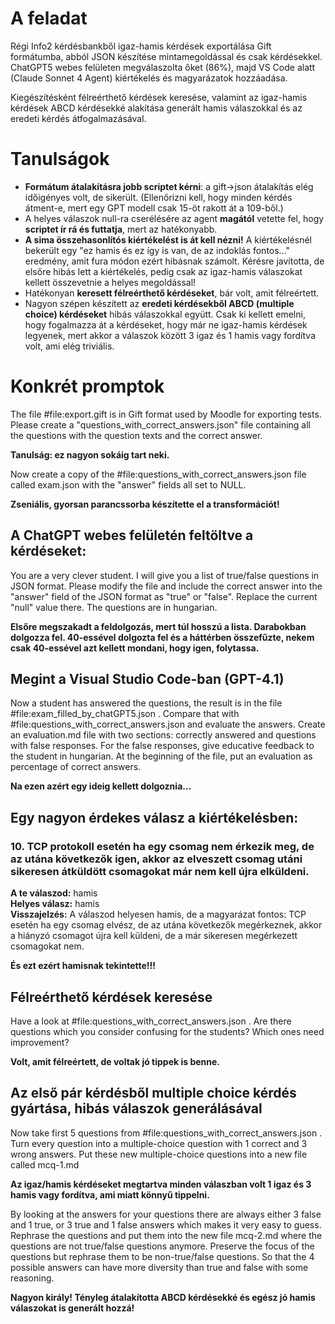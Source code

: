 # A feladat

Régi Info2 kérdésbankből igaz-hamis kérdések exportálása Gift formátumba, abból JSON készítése mintamegoldással és csak kérdésekkel. ChatGPT5 webes felületen megválaszolta őket (86%), majd VS Code alatt (Claude Sonnet 4 Agent) kiértékelés és magyarázatok hozzáadása.

Kiegészítésként félreérthető kérdések keresése, valamint az igaz-hamis kérdések ABCD kérdésekké alakítása generált hamis válaszokkal és az eredeti kérdés átfogalmazásával.

# Tanulságok

- **Formátum átalakításra jobb scriptet kérni**: a gift->json átalakítás elég időigényes volt, de sikerült. (Ellenőrizni kell, hogy minden kérdés átment-e, mert egy GPT modell csak 15-öt rakott át a 109-ből.)
- A helyes válaszok null-ra cserélésére az agent **magától** vetette fel, hogy **scriptet ír rá és futtatja**, mert az hatékonyabb.
- **A sima összehasonlítós kiértékelést is át kell nézni!** A kiértékelésnél bekerült egy "ez hamis és ez így is van, de az indoklás fontos..." eredmény, amit fura módon ezért hibásnak számolt. Kérésre javította, de elsőre hibás lett a kiértékelés, pedig csak az igaz-hamis válaszokat kellett összevetnie a helyes megoldással!
- Hatékonyan **keresett félreérthető kérdéseket**, bár volt, amit félreértett.
- Nagyon szépen készített az **eredeti kérdésekből ABCD (multiple choice) kérdéseket** hibás válaszokkal együtt. Csak ki kellett emelni, hogy fogalmazza át a kérdéseket, hogy már ne igaz-hamis kérdések legyenek, mert akkor a válaszok között 3 igaz és 1 hamis vagy fordítva volt, ami elég triviális.

# Konkrét promptok

The file #file:export.gift is in Gift format used by Moodle for exporting tests. Please create a "questions_with_correct_answers.json" file containing all the questions with the question texts and the correct answer.

**Tanulság: ez nagyon sokáig tart neki.**

Now create a copy of the #file:questions_with_correct_answers.json  file called exam.json with the "answer" fields all set to NULL.

**Zseniális, gyorsan parancssorba készítette el a transformációt!**

## A ChatGPT webes felületén feltöltve a kérdéseket:

You are a very clever student. I will give you a list of true/false questions in JSON format. Please modify the file and include the correct answer into the "answer" field of the JSON format as "true" or "false". Replace the current "null" value there. The questions are in hungarian.

**Elsőre megszakadt a feldolgozás, mert túl hosszú a lista. Darabokban dolgozza fel. 40-essével dolgozta fel és a háttérben összefűzte, nekem csak 40-essével azt kellett mondani, hogy igen, folytassa.**

## Megint a Visual Studio Code-ban (GPT-4.1)

Now a student has answered the questions, the result is in the file #file:exam_filled_by_chatGPT5.json  . Compare that with #file:questions_with_correct_answers.json and evaluate the answers. Create an evaluation.md file with two sections: correctly answered and questions with false responses. For the false responses, give educative feedback to the student in hungarian. At the beginning of the file, put an evaluation as percentage of correct answers.

**Na ezen azért egy ideig kellett dolgoznia...**

## Egy nagyon érdekes válasz a kiértékelésben:

### 10. TCP protokoll esetén ha egy csomag nem érkezik meg, de az utána következők igen, akkor az elveszett csomag utáni sikeresen átküldött csomagokat már nem kell újra elküldeni.
**A te válaszod:** hamis  
**Helyes válasz:** hamis  
**Visszajelzés:** A válaszod helyesen hamis, de a magyarázat fontos: TCP esetén ha egy csomag elvész, de az utána következők megérkeznek, akkor a hiányzó csomagot újra kell küldeni, de a már sikeresen megérkezett csomagokat nem.

**És ezt ezért hamisnak tekintette!!!**

## Félreérthető kérdések keresése

Have a look at #file:questions_with_correct_answers.json . Are there questions which you consider confusing for the students? Which ones need improvement?

**Volt, amit félreértett, de voltak jó tippek is benne.**

## Az első pár kérdésből multiple choice kérdés gyártása, hibás válaszok generálásával

Now take first 5 questions from #file:questions_with_correct_answers.json . Turn every question into a multiple-choice question with 1 correct and 3 wrong answers. Put these new multiple-choice questions into a new file called mcq-1.md

**Az igaz/hamis kérdéseket megtartva minden válaszban volt 1 igaz és 3 hamis vagy fordítva, ami miatt könnyű tippelni.**

By looking at the answers for your questions there are always either 3 false and 1 true, or 3 true and 1 false answers which makes it very easy to guess.
Rephrase the questions and put them into the new file mcq-2.md where the questions are not true/false questions anymore. Preserve the focus of the questions but rephrase them to be non-true/false questions. So that the 4 possible answers can have more diversity than true and false with some reasoning.

**Nagyon király! Tényleg átalakította ABCD kérdésekké és egész jó hamis válaszokat is generált hozzá!**
